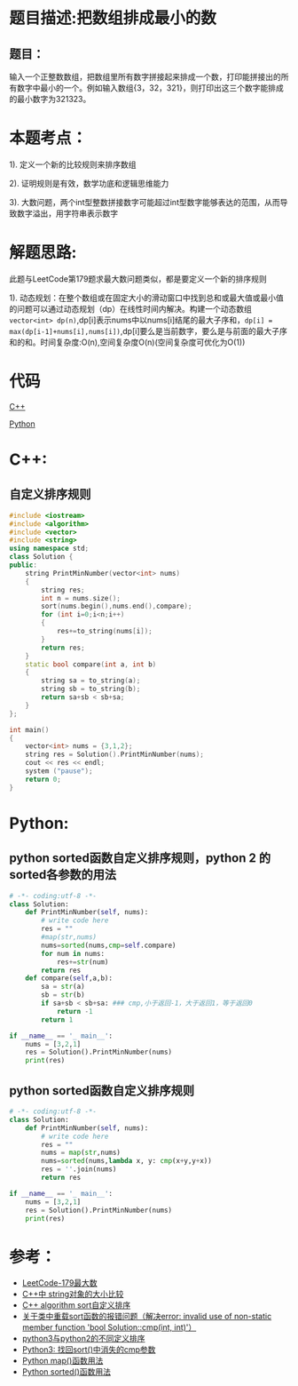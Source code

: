 # 题目描述:把数组排成最小的数
## 题目：
输入一个正整数数组，把数组里所有数字拼接起来排成一个数，打印能拼接出的所有数字中最小的一个。例如输入数组{3，32，321}，则打印出这三个数字能排成的最小数字为321323。

# 本题考点：
  
  1). 定义一个新的比较规则来排序数组
  
  2). 证明规则是有效，数学功底和逻辑思维能力
  
  3). 大数问题，两个int型整数拼接数字可能超过int型数字能够表达的范围，从而导致数字溢出，用字符串表示数字
  
  
# 解题思路:
  此题与LeetCode第179题求最大数问题类似，都是要定义一个新的排序规则
  
  1). 动态规划：在整个数组或在固定大小的滑动窗口中找到总和或最大值或最小值的问题可以通过动态规划（dp）在线性时间内解决。构建一个动态数组``vector<int> dp(n)``,dp[i]表示nums中以nums[i]结尾的最大子序和，``dp[i] = max(dp[i-1]+nums[i],nums[i])``,dp[i]要么是当前数字，要么是与前面的最大子序和的和。时间复杂度:O(n),空间复杂度O(n)(空间复杂度可优化为O(1))

# 代码

[C++](./SortArrayForMinNumber.cpp)

[Python](./SortArrayForMinNumber.py)

# C++:
## 自定义排序规则
```c++
#include <iostream>
#include <algorithm>
#include <vector>
#include <string>
using namespace std;
class Solution {
public:
    string PrintMinNumber(vector<int> nums) 
    {
        string res;
        int n = nums.size();
        sort(nums.begin(),nums.end(),compare);
        for (int i=0;i<n;i++)
        {
            res+=to_string(nums[i]);
        }
        return res;
    }
    static bool compare(int a, int b)
    {
        string sa = to_string(a);
        string sb = to_string(b);
        return sa+sb < sb+sa;
    }
};

int main()
{
    vector<int> nums = {3,1,2};
    string res = Solution().PrintMinNumber(nums);
    cout << res << endl;
    system ("pause");
    return 0;
}
```

# Python:
## python sorted函数自定义排序规则，python 2 的sorted各参数的用法
```python
# -*- coding:utf-8 -*-
class Solution:
    def PrintMinNumber(self, nums):
        # write code here
        res = ""
        #map(str,nums)
        nums=sorted(nums,cmp=self.compare)
        for num in nums:
            res+=str(num)
        return res
    def compare(self,a,b):
        sa = str(a)
        sb = str(b)
        if sa+sb < sb+sa: ### cmp,小于返回-1，大于返回1，等于返回0
            return -1
        return 1

if __name__ == '_ main__':
    nums = [3,2,1]
    res = Solution().PrintMinNumber(nums)    
    print(res)
```

## python sorted函数自定义排序规则
```python
# -*- coding:utf-8 -*-
class Solution:
    def PrintMinNumber(self, nums):
        # write code here
        res = ""
        nums = map(str,nums)
        nums=sorted(nums,lambda x, y: cmp(x+y,y+x))
        res = ''.join(nums)
        return res

if __name__ == '_ main__':
    nums = [3,2,1]
    res = Solution().PrintMinNumber(nums)    
    print(res)
```




# 参考：
   - [LeetCode-179最大数](https://github.com/bryceustc/LeetCode_Note/blob/master/cpp/Largest-Number/README.md)
   - [C++中 string对象的大小比较](https://blog.csdn.net/jason_cuijiahui/article/details/79038468)
  - [C++ algorithm sort自定义排序](https://blog.csdn.net/v_xchen_v/article/details/76615270)
  - [关于类中重载sort函数的报错问题（解决error: invalid use of non-static member function 'bool Solution::cmp(int, int)'）](https://blog.csdn.net/qq_41562704/article/details/95908736)
  - [python3与python2的不同定义排序](https://leetcode-cn.com/problems/largest-number/solution/python3yu-python2de-bu-tong-ding-yi-pai-xu-by-jixi/)
  - [Python3: 找回sort()中消失的cmp参数](https://www.polarxiong.com/archives/Python3-%E6%89%BE%E5%9B%9Esort-%E4%B8%AD%E6%B6%88%E5%A4%B1%E7%9A%84cmp%E5%8F%82%E6%95%B0.html)
  - [Python map()函数用法](https://www.runoob.com/python/python-func-map.html)
  - [Python sorted()函数用法](https://www.runoob.com/python/python-func-sorted.html) 






